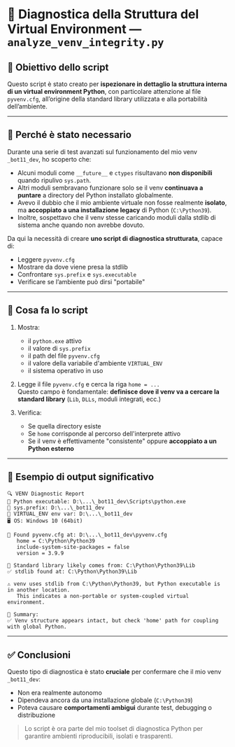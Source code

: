 # 🧪 Diagnostica della Struttura del Virtual Environment — `analyze_venv_integrity.py`

## 🎯 Obiettivo dello script

Questo script è stato creato per **ispezionare in dettaglio la struttura interna di un virtual environment Python**, con particolare attenzione al file `pyvenv.cfg`, all’origine della standard library utilizzata e alla portabilità dell’ambiente.

---

## 🧠 Perché è stato necessario

Durante una serie di test avanzati sul funzionamento del mio venv `_bot11_dev`, ho scoperto che:

- Alcuni moduli come `__future__` e `ctypes` risultavano **non disponibili** quando ripulivo `sys.path`.
- Altri moduli sembravano funzionare solo se il venv **continuava a puntare** a directory del Python installato globalmente.
- Avevo il dubbio che il mio ambiente virtuale non fosse realmente **isolato**, ma **accoppiato a una installazione legacy** di Python (`C:\Python39`).
- Inoltre, sospettavo che il venv stesse caricando moduli dalla stdlib di sistema anche quando non avrebbe dovuto.

Da qui la necessità di creare **uno script di diagnostica strutturata**, capace di:

- Leggere `pyvenv.cfg`
- Mostrare da dove viene presa la stdlib
- Confrontare `sys.prefix` e `sys.executable`
- Verificare se l’ambiente può dirsi "portabile"

---

## 🔎 Cosa fa lo script

1. Mostra:

   - il `python.exe` attivo
   - il valore di `sys.prefix`
   - il path del file `pyvenv.cfg`
   - il valore della variabile d'ambiente `VIRTUAL_ENV`
   - il sistema operativo in uso

2. Legge il file `pyvenv.cfg` e cerca la riga `home = ...`  
   Questo campo è fondamentale: **definisce dove il venv va a cercare la standard library** (`Lib`, `DLLs`, moduli integrati, ecc.)

3. Verifica:
   - Se quella directory esiste
   - Se `home` corrisponde al percorso dell'interprete attivo
   - Se il venv è effettivamente "consistente" oppure **accoppiato a un Python esterno**

---

## 🧾 Esempio di output significativo

```
🔍 VENV Diagnostic Report
🐍 Python executable: D:\...\_bot11_dev\Scripts\python.exe
📂 sys.prefix: D:\...\_bot11_dev
💾 VIRTUAL_ENV env var: D:\...\_bot11_dev
🖥️ OS: Windows 10 (64bit)

📄 Found pyvenv.cfg at: D:\...\_bot11_dev\pyvenv.cfg
   home = C:\Python\Python39
   include-system-site-packages = false
   version = 3.9.9

🔗 Standard library likely comes from: C:\Python\Python39\Lib
✅ stdlib found at: C:\Python\Python39\Lib

⚠️ venv uses stdlib from C:\Python\Python39, but Python executable is in another location.
   This indicates a non-portable or system-coupled virtual environment.

📌 Summary:
✅ Venv structure appears intact, but check 'home' path for coupling with global Python.
```

---

## ✅ Conclusioni

Questo tipo di diagnostica è stato **cruciale** per confermare che il mio venv `_bot11_dev`:

- Non era realmente autonomo
- Dipendeva ancora da una installazione globale (`C:\Python39`)
- Poteva causare **comportamenti ambigui** durante test, debugging o distribuzione

> Lo script è ora parte del mio toolset di diagnostica Python per garantire ambienti riproducibili, isolati e trasparenti.
